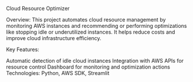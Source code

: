 Cloud Resource Optimizer

Overview:
This project automates cloud resource management by monitoring AWS instances and recommending or performing optimizations like stopping idle or underutilized instances. It helps reduce costs and improve cloud infrastructure efficiency.

Key Features:

Automatic detection of idle cloud instances
Integration with AWS APIs for resource control
Dashboard for monitoring and optimization actions
Technologies: Python, AWS SDK, Streamlit
